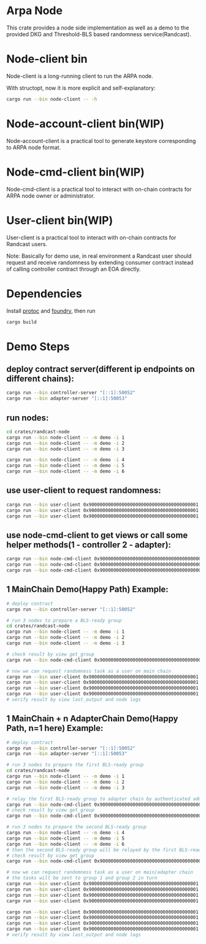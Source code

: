 # Arpa Node

This crate provides a node side implementation as well as a demo to the provided DKG and Threshold-BLS based randomness service(Randcast).

# Node-client bin

Node-client is a long-running client to run the ARPA node.

With structopt, now it is more explicit and self-explanatory:

```bash
cargo run --bin node-client -- -h
```

# Node-account-client bin(WIP)

Node-account-client is a practical tool to generate keystore corresponding to ARPA node format.

# Node-cmd-client bin(WIP)

Node-cmd-client is a practical tool to interact with on-chain contracts for ARPA node owner or administrator.

# User-client bin(WIP)

User-client is a practical tool to interact with on-chain contracts for Randcast users.

Note: Basically for demo use, in real environment a Randcast user should request and receive randomness by extending consumer contract instead of calling controller contract through an EOA directly.

# Dependencies

Install [protoc](https://github.com/hyperium/tonic#dependencies) and [foundry](https://github.com/foundry-rs/foundry#installation), then run

```bash
cargo build
```

# Demo Steps

## deploy contract server(different ip endpoints on different chains):

```bash
cargo run --bin controller-server "[::1]:50052"
cargo run --bin adapter-server "[::1]:50053"
```

## run nodes:

```bash
cd crates/randcast-node
cargo run --bin node-client -- -m demo -i 1
cargo run --bin node-client -- -m demo -i 2
cargo run --bin node-client -- -m demo -i 3
```

```bash
cargo run --bin node-client -- -m demo -i 4
cargo run --bin node-client -- -m demo -i 5
cargo run --bin node-client -- -m demo -i 6
```

## use user-client to request randomness:

```bash
cargo run --bin user-client 0x9000000000000000000000000000000000000001 "[::1]:50052" request foo
cargo run --bin user-client 0x9000000000000000000000000000000000000001 "[::1]:50053" request bar
cargo run --bin user-client 0x9000000000000000000000000000000000000001 "[::1]:50052" last_output
```

## use node-cmd-client to get views or call some helper methods(1 - controller 2 - adapter):

```bash
cargo run --bin node-cmd-client 0x90000000000000000000000000000000000000ad "[::1]:50052" "1" set_initial_group "[::1]:50053"
cargo run --bin node-cmd-client 0x9000000000000000000000000000000000000001 "[::1]:50052" "1" get_group "1"
cargo run --bin node-cmd-client 0x9000000000000000000000000000000000000001 "[::1]:50053" "2" get_group "1"
```

## 1 MainChain Demo(Happy Path) Example:

```bash
# deploy contract
cargo run --bin controller-server "[::1]:50052"
```

```bash
# run 3 nodes to prepare a BLS-ready group
cd crates/randcast-node
cargo run --bin node-client -- -m demo -i 1
cargo run --bin node-client -- -m demo -i 2
cargo run --bin node-client -- -m demo -i 3
```

```bash
# check result by view get_group
cargo run --bin node-cmd-client 0x9000000000000000000000000000000000000001 "[::1]:50052" "2" get_group "1"
```

```bash
# now we can request randomness task as a user on main chain
cargo run --bin user-client 0x9000000000000000000000000000000000000001 "[::1]:50052" request foo
cargo run --bin user-client 0x9000000000000000000000000000000000000001 "[::1]:50052" last_output
cargo run --bin user-client 0x9000000000000000000000000000000000000001 "[::1]:50052" request bar
cargo run --bin user-client 0x9000000000000000000000000000000000000001 "[::1]:50052" last_output
# verify result by view last_output and node logs
```

## 1 MainChain + n AdapterChain Demo(Happy Path, n=1 here) Example:

```bash
# deploy contract
cargo run --bin controller-server "[::1]:50052"
cargo run --bin adapter-server "[::1]:50053"
```

```bash
# run 3 nodes to prepare the first BLS-ready group
cd crates/randcast-node
cargo run --bin node-client -- -m demo -i 1
cargo run --bin node-client -- -m demo -i 2
cargo run --bin node-client -- -m demo -i 3
```

```bash
# relay the first BLS-ready group to adapter chain by authenticated admin manully
cargo run --bin node-cmd-client 0x90000000000000000000000000000000000000ad "[::1]:50052" "1" set_initial_group "[::1]:50053"
# check result by view get_group
cargo run --bin node-cmd-client 0x9000000000000000000000000000000000000001 "[::1]:50053" "2" get_group "1"
```

```bash
# run 3 nodes to prepare the second BLS-ready group
cargo run --bin node-client -- -m demo -i 4
cargo run --bin node-client -- -m demo -i 5
cargo run --bin node-client -- -m demo -i 6
# then the second BLS-ready group will be relayed by the first BLS-ready group to adapter chain
# check result by view get_group
cargo run --bin node-cmd-client 0x9000000000000000000000000000000000000001 "[::1]:50053" "2" get_group "2"
```

```bash
# now we can request randomness task as a user on main/adapter chain
# the tasks will be sent to group 1 and group 2 in turn
cargo run --bin user-client 0x9000000000000000000000000000000000000001 "[::1]:50052" request foo
cargo run --bin user-client 0x9000000000000000000000000000000000000001 "[::1]:50052" last_output
cargo run --bin user-client 0x9000000000000000000000000000000000000001 "[::1]:50052" request bar
cargo run --bin user-client 0x9000000000000000000000000000000000000001 "[::1]:50052" last_output

cargo run --bin user-client 0x9000000000000000000000000000000000000001 "[::1]:50053" request foo
cargo run --bin user-client 0x9000000000000000000000000000000000000001 "[::1]:50053" last_output
cargo run --bin user-client 0x9000000000000000000000000000000000000001 "[::1]:50053" request foo
cargo run --bin user-client 0x9000000000000000000000000000000000000001 "[::1]:50053" last_output
# verify result by view last_output and node logs
```
